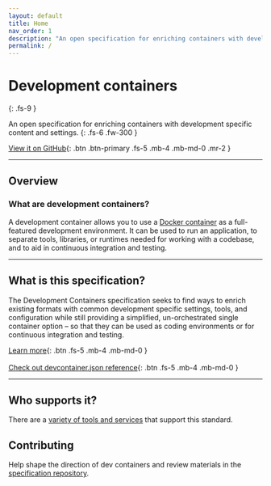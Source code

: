 ```yaml
---
layout: default
title: Home
nav_order: 1
description: "An open specification for enriching containers with development specific content and settings."
permalink: /
---
```


# Development containers
{: .fs-9 }

An open specification for enriching containers with development specific content and settings.
{: .fs-6 .fw-300 }

[View it on GitHub](https://github.com/microsoft/dev-container-spec){: .btn .btn-primary .fs-5 .mb-4 .mb-md-0 .mr-2 }

---

## Overview

### What are development containers?
A development container allows you to use a [Docker container](https://www.docker.com/) as a full-featured development environment. It can be used to run an application, to separate tools, libraries, or runtimes needed for working with a codebase, and to aid in continuous integration and testing.

---

## What is this specification?

The Development Containers specification seeks to find ways to enrich existing formats with common development specific settings, tools, and configuration while still providing a simplified, un-orchestrated single container option – so that they can be used as coding environments or for continuous integration and testing.

[Learn more](/docs/spec-details.md){: .btn .fs-5 .mb-4 .mb-md-0 } <br><br>
[Check out devcontainer.json reference](/docs/json-reference.md){: .btn .fs-5 .mb-4 .mb-md-0 }

---

## Who supports it?

There are a [variety of tools and services](/docs/supporting-tools.md) that support this standard.

## Contributing

Help shape the direction of dev containers and review materials in the [specification repository](https://github.com/microsoft/dev-container-spec).
